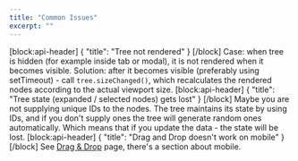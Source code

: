 ```yaml
---
title: "Common Issues"
excerpt: ""
---
```

[block:api-header]
{
  "title": "Tree not rendered"
}
[/block]
Case: when tree is hidden (for example inside tab or modal), it is not rendered when it becomes visible.
Solution: after it becomes visible (preferably using setTimeout) - call `tree.sizeChanged()`, which recalculates the rendered nodes according to the actual viewport size.
[block:api-header]
{
  "title": "Tree state (expanded / selected nodes) gets lost"
}
[/block]
Maybe you are not supplying unique IDs to the nodes.
The tree maintains its state by using IDs, and if you don't supply ones the tree will generate random ones automatically. Which means that if you update the data - the state will be lost.
[block:api-header]
{
  "title": "Drag and Drop doesn't work on mobile"
}
[/block]
See [Drag & Drop](doc:drag-drop) page, there's a section about mobile.